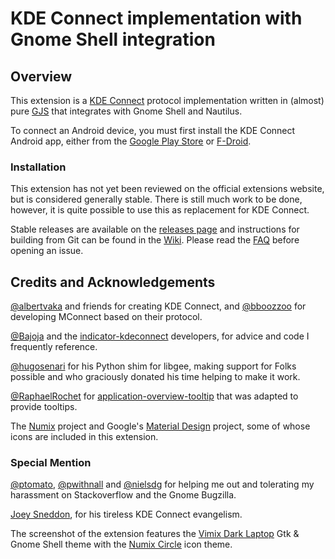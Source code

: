# KDE Connect implementation with Gnome Shell integration

## Overview

This extension is a [KDE Connect][kde-connect] protocol implementation written
in (almost) pure [GJS][gjs] that integrates with Gnome Shell and Nautilus.

To connect an Android device, you must first install the KDE Connect Android
app, either from the [Google Play Store][google-play] or [F-Droid][f-droid].


### Installation

This extension has not yet been reviewed on the official extensions website,
but is considered generally stable. There is still much work to be done,
however, it is quite possible to use this as replacement for KDE Connect.

Stable releases are available on the [releases page][releases] and instructions
for building from Git can be found in the [Wiki](../../wiki/Installation).
Please read the [FAQ](../../wiki/Frequently-Asked-Questions) before opening an
issue.

    
## Credits and Acknowledgements

[@albertvaka][albertvaka] and friends for creating KDE Connect, and
[@bboozzoo][bboozzoo] for developing MConnect based on their protocol.

[@Bajoja][Bajoja] and the [indicator-kdeconnect][kindicator] developers, for
advice and code I frequently reference.

[@hugosenari][hugosenari] for his Python shim for libgee, making support for
Folks possible and who graciously donated his time helping to make it work.

[@RaphaelRochet][RaphaelRochet] for [application-overview-tooltip][tooltips]
that was adapted to provide tooltips.

The [Numix][numix] project and Google's [Material Design][material] project,
some of whose icons are included in this extension.


### Special Mention

[@ptomato][ptomato], [@pwithnall][pwithnall] and [@nielsdg][nielsdg] for
helping me out and tolerating my harassment on Stackoverflow and the Gnome
Bugzilla.

[Joey Sneddon][d0od88], for his tireless KDE Connect evangelism.

The screenshot of the extension features the [Vimix Dark Laptop][vimix] Gtk &
Gnome Shell theme with the [Numix Circle][numix] icon theme.

[screenshot]: https://raw.githubusercontent.com/andyholmes/gnome-shell-extension-gsconnect/master/extra/screenshot.png
[kde-connect]: https://community.kde.org/KDEConnect
[gjs]: https://wiki.gnome.org/Projects/Gjs
[google-play]: https://play.google.com/store/apps/details?id=org.kde.kdeconnect_tp
[f-droid]: https://f-droid.org/packages/org.kde.kdeconnect_tp/
[mconnect]: https://github.com/bboozzoo/mconnect
[kindicator]: https://github.com/Bajoja/indicator-kdeconnect
[releases]: https://github.com/andyholmes/gnome-shell-extension-gsconnect/releases
[albertvaka]: https://github.com/albertvaka
[bboozzoo]: https://github.com/bboozzoo
[hugosenari]: https://github.com/hugosenari
[RaphaelRochet]: https://github.com/RaphaelRochet
[tooltips]: https://github.com/RaphaelRochet/applications-overview-tooltip
[Bajoja]: https://github.com/Bajoja
[d0od88]: https://github.com/d0od88
[ptomato]: https://github.com/ptomato
[pwithnall]: https://github.com/pwithnall
[nielsdg]: https://github.com/nielsdg
[vimix]: https://github.com/vinceliuice/vimix-gtk-themes
[numix]: https://numixproject.org/
[material]: https://material.io/

